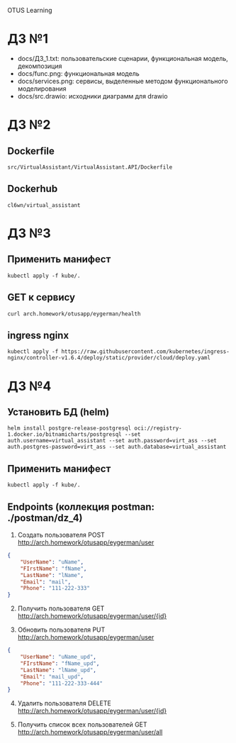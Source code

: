 OTUS Learning

# ДЗ №1

* docs/ДЗ_1.txt: пользовательские сценарии, функциональная модель, декомпозиция
* docs/func.png: функциональная модель
* docs/services.png: сервисы, выделенные методом функционального моделирования  
* docs/src.drawio: исходники диаграмм для drawio

# ДЗ №2

## Dockerfile 
```src/VirtualAssistant/VirtualAssistant.API/Dockerfile```

## Dockerhub
```cl6wn/virtual_assistant```

# ДЗ №3

## Применить манифест
```kubectl apply -f kube/.```

## GET к сервису
```curl arch.homework/otusapp/eygerman/health```

## ingress nginx
```kubectl apply -f https://raw.githubusercontent.com/kubernetes/ingress-nginx/controller-v1.6.4/deploy/static/provider/cloud/deploy.yaml```

# ДЗ №4

## Установить БД (helm)
```helm install postgre-release-postgresql oci://registry-1.docker.io/bitnamicharts/postgresql --set auth.username=virtual_assistant --set auth.password=virt_ass --set auth.postgres-password=virt_ass --set auth.database=virtual_assistant```

## Применить манифест
```kubectl apply -f kube/.```

## Endpoints (коллекция postman: ./postman/dz_4)
1. Создать пользователя 
POST http://arch.homework/otusapp/eygerman/user

```JSON
{
    "UserName": "uName",
    "FIrstName": "fName",
    "LastName": "lName",
    "Email": "mail",
    "Phone": "111-222-333"
}
```

2. Получить пользователя
GET http://arch.homework/otusapp/eygerman/user/{id}

3. Обновить пользователя
PUT http://arch.homework/otusapp/eygerman/user
```JSON
{
    "UserName": "uName_upd",
    "FIrstName": "fName_upd",
    "LastName": "lName_upd",
    "Email": "mail_upd",
    "Phone": "111-222-333-444"
}
```

4. Удалить пользователя
DELETE http://arch.homework/otusapp/eygerman/user/{id}

5. Получить список всех пользователей
GET http://arch.homework/otusapp/eygerman/user/all